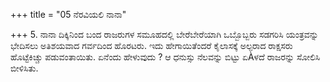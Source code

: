 +++
title = "05 ನೆರವಿಯಲಿ ನಾನಾ"

+++
5. ನಾನಾ ದಿಕ್ಕಿನಿಂದ ಬಂದ ರಾಜರುಗಳ ಸಮೂಹದಲ್ಲಿ ಬೇರೆಬೇರೆಯಾಗಿ ಒಬ್ಬೊಬ್ಬರು ಸಡಗರಿಸಿ ಯಂತ್ರವನ್ನು ಭೇದಿಸಲು ಅತಿಶಯವಾದ ಗರ್ವದಿಂದ  ಹೊರಟರು. ಇದು ಹೇಗಾಯಿತೆಂದರೆ ಕೈಲಾಸಕ್ಕೆ ಅಲ್ಪರಾದ ರಾಕ್ಷಸರು ಹೊಟ್ಟೆಕಿಚ್ಚು ಪಡುವಂತಾಯಿತು. ಏನೆಂದು ಹೇಳುವುದು ? ಆ ಧನುಸ್ಸು ನೆಲವನ್ನು ಬಿಟ್ಟು ಏÀಳದೆ ರಾಜರನ್ನು ಸೋಲಿಸಿ ಬೀಳಿಸಿತು.